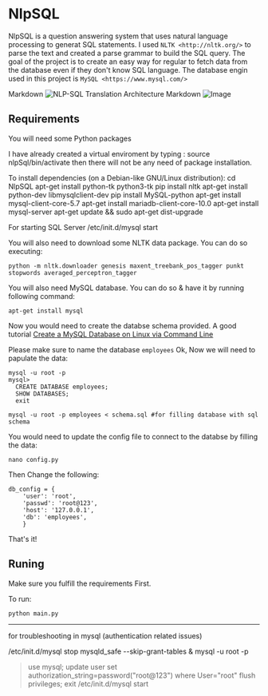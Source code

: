 # NlpSQL


NlpSQL is a question answering system that uses natural language processing to generat SQL statements.
I used `NLTK <http://nltk.org/>` to parse the text and created a parse grammar to build the SQL query.
The goal of the project is to create an easy way for regular to fetch data from the database even if they don't know SQL language.
The database engin used in this project is `MySQL <https://www.mysql.com/>`


Markdown ![NLP-SQL Translation Architecture](/root/nlpSql/NLP-SQL.jpg)
Markdown ![Image](/root/nlpSql/NLP-SQL_2.jpg)

Requirements
------------
You will need some Python packages

I have already created a virtual enviroment by typing : source nlpSql/bin/activate then there will not be any need of package installation.

To install dependencies (on a Debian-like GNU/Linux distribution):
    cd NlpSQL
    	apt-get install python-tk python3-tk
		pip install nltk
		apt-get install python-dev libmysqlclient-dev
		pip install MySQL-python
		apt-get install mysql-client-core-5.7
		apt-get install mariadb-client-core-10.0
		apt-get install mysql-server
		apt-get update && sudo apt-get dist-upgrade

For starting SQL Server /etc/init.d/mysql start

You will also need to download some NLTK data package. You can do so executing:

    python -m nltk.downloader genesis maxent_treebank_pos_tagger punkt stopwords averaged_perceptron_tagger

You will also need MySQL database. You can do so & have it by running following command:

    apt-get install mysql

Now you would need to create the databse schema provided. 
A good tutorial [Create a MySQL Database on Linux via Command Line](https://www.liquidweb.com/kb/create-a-mysql-database-on-linux-via-command-line/)

Please make sure to name the database `employees`
Ok, Now we will need to papulate the data:

    mysql -u root -p
    mysql>
	  CREATE DATABASE employees;
	  SHOW DATABASES;
	  exit

    mysql -u root -p employees < schema.sql #for filling database with sql schema

You would need to update the config file to connect to the databse by filling the data:

    nano config.py

Then Change the following:

    db_config = {
        'user': 'root',
        'passwd': 'root@123',
        'host': '127.0.0.1',   
        'db': 'employees',
        }

That's it!

Runing
----------
Make sure you fulfill the requirements First.

To run:

    python main.py
----------



for troubleshooting in mysql (authentication related issues)

/etc/init.d/mysql stop
mysqld_safe --skip-grant-tables &
mysql -u root -p
>use mysql;
>update user set authorization_string=password("root@123") where User="root"
>flush privileges;
>exit
/etc/init.d/mysql start
